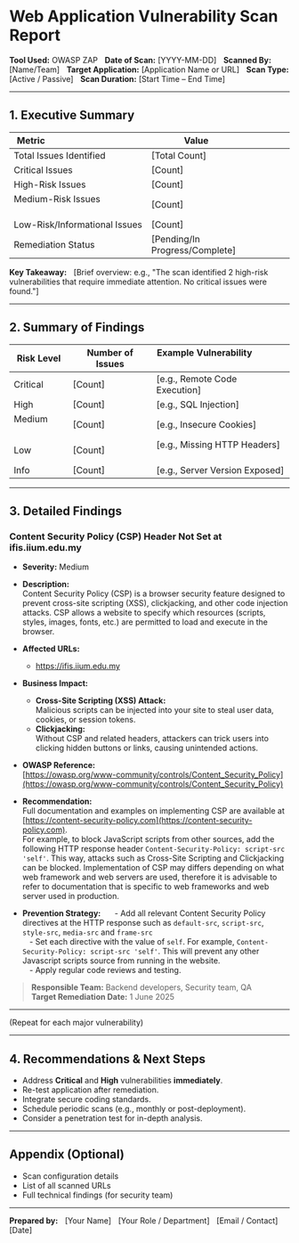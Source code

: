 # Web Application Vulnerability Scan Report

**Tool Used:** OWASP ZAP    
**Date of Scan:** [YYYY-MM-DD]    
**Scanned By:** [Name/Team]    
**Target Application:** [Application Name or URL]    
**Scan Type:** [Active / Passive]    
**Scan Duration:** [Start Time – End Time]

---

## 1. Executive Summary

| Metric                                                  | Value                        |
|-------------------------------|------------------|
| Total Issues Identified              | [Total Count]        |
| Critical Issues                              | [Count]                    |
| High-Risk Issues                            | [Count]                    |
| Medium-Risk Issues                        | [Count]                    |
| Low-Risk/Informational Issues | [Count]                    |
| Remediation Status                        | [Pending/In Progress/Complete] |

**Key Takeaway:**    
[Brief overview: e.g., "The scan identified 2 high-risk vulnerabilities that require immediate attention. No critical issues were found."]

---

## 2. Summary of Findings

| Risk Level | Number of Issues | Example Vulnerability                    |
|------------|------------------|--------------------------------|
| Critical      | [Count]                    | [e.g., Remote Code Execution]    |
| High              | [Count]                    | [e.g., SQL Injection]                    |
| Medium          | [Count]                    | [e.g., Insecure Cookies]              |
| Low                | [Count]                    | [e.g., Missing HTTP Headers]      |
| Info              | [Count]                    | [e.g., Server Version Exposed] |

---

## 3. Detailed Findings

### Content Security Policy (CSP) Header Not Set at ifis.iium.edu.my

- **Severity:** Medium  
- **Description:**  
  Content Security Policy (CSP) is a browser security feature designed to prevent cross-site scripting (XSS), clickjacking, and other code injection attacks. CSP allows a website to specify which resources (scripts, styles, images, fonts, etc.) are permitted to load and execute in the browser.

- **Affected URLs:**  
  - https://ifis.iium.edu.my

- **Business Impact:**  
  - **Cross-Site Scripting (XSS) Attack:**  
    Malicious scripts can be injected into your site to steal user data, cookies, or session tokens.  
  - **Clickjacking:**  
    Without CSP and related headers, attackers can trick users into clicking hidden buttons or links, causing unintended actions.

- **OWASP Reference:**  
  [https://owasp.org/www-community/controls/Content_Security_Policy](https://owasp.org/www-community/controls/Content_Security_Policy)

- **Recommendation:**  
  Full documentation and examples on implementing CSP are available at [https://content-security-policy.com](https://content-security-policy.com).  
  For example, to block JavaScript scripts from other sources, add the following HTTP response header `Content-Security-Policy: script-src 'self'`. This way, attacks such as Cross-Site Scripting and Clickjacking can be blocked. Implementation of CSP may differs depending on what web framework and web servers are used, therefore it is advisable to refer to documentation that is specific to web frameworks and web server used in production.

- **Prevention Strategy:**    
    - Add all relevant Content Security Policy directives at the HTTP response such as `default-src`, `script-src`, `style-src`, `media-src` and `frame-src`   
    - Set each directive with the value of `self`. For example, `Content-Security-Policy: script-src 'self'`. This will prevent any other Javascript scripts source from running in the website.  
    - Apply regular code reviews and testing.

> **Responsible Team:** Backend developers, Security team, QA  
> **Target Remediation Date:** 1 June 2025

---

(Repeat for each major vulnerability)

---

## 4. Recommendations & Next Steps

- Address **Critical** and **High** vulnerabilities **immediately**.
- Re-test application after remediation.
- Integrate secure coding standards.
- Schedule periodic scans (e.g., monthly or post-deployment).
- Consider a penetration test for in-depth analysis.

---

## Appendix (Optional)

- Scan configuration details    
- List of all scanned URLs    
- Full technical findings (for security team)

---

**Prepared by:**    
[Your Name]    
[Your Role / Department]    
[Email / Contact]    
[Date]
